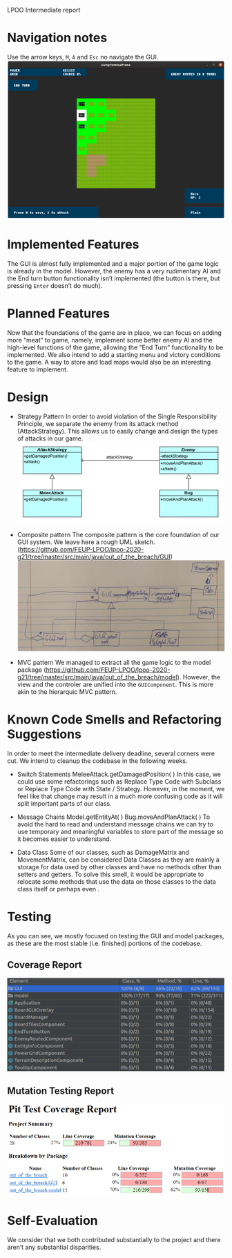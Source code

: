 LPOO Intermediate report

# Navigation notes
Use the arrow keys, `M`, `A` and `Esc` no navigate the GUI.
![Navigation Notes](terminal.PNG)

# Implemented Features
The GUI is almost fully implemented and a major portion of the game logic is already in the model. However, the enemy has a very rudimentary AI and the End turn button functionality isn’t implemented (the button is there, but pressing `Enter` doesn’t do much).


# Planned Features
Now that the foundations of the game are in place, we can focus on adding more “meat” to game, namely, implement some better enemy AI and the high-level functions of the game, allowing the “End Turn” functionality to be implemented. We also intend to add a starting menu and victory conditions to the game. A way to store and load maps would also be an interesting feature to implement.

# Design
* Strategy Pattern
In order to avoid violation of the Single Responsibility Principle, we separate the enemy from its attack method (AttackStrategy). This allows us to easily change and design the types of attacks in our game.
![Strategy Pattern](strategy_pattern.PNG)

* Composite pattern
The composite pattern is the core foundation of our GUI system. We leave here a rough UML sketch. (https://github.com/FEUP-LPOO/lpoo-2020-g21/tree/master/src/main/java/out_of_the_breach/GUI)
![Composite Pattern](composite_pattern.PNG)


* MVC pattern
We managed to extract all the game logic to the model package (https://github.com/FEUP-LPOO/lpoo-2020-g21/tree/master/src/main/java/out_of_the_breach/model). However, the view and the controler are unified into the `GUIComponent`. This is more akin to the hierarquic MVC pattern.

# Known Code Smells and Refactoring Suggestions
In order to meet the intermediate delivery deadline, several corners were cut. We intend to cleanup the codebase in the following weeks.

* Switch Statements
MeleeAttack.getDamagedPosition( )
In this case, we could use some refactorings such as Replace Type Code with Subclass or Replace Type Code with State / Strategy. However, in the moment, we feel like that change may result in a much more confusing code as it will split important parts of our class.

* Message Chains
Model.getEntityAt( )
Bug.moveAndPlanAttack( )
To avoid the hard to read and understand message chains we can try to use temporary and meaningful variables to store part of the message so it becomes easier to understand.

* Data Class
Some of our classes, such as DamageMatrix and MovementMatrix, can be considered Data Classes as they are mainly a storage for data used by other classes and have no methods other than setters and getters. To solve this smell, it would be appropriate to relocate some methods that use the data on those classes to the data class itself or perhaps even .


# Testing
As you can see, we mostly focused on testing the GUI and model packages, as these are the most stable (i.e. finished) portions of the codebase.
## Coverage Report
![Coverage Report](coverage_test.PNG)


## Mutation Testing Report
![Mutation Report](mutation_test.PNG)

# Self-Evaluation
We consider that we both contributed substantially to the project and there aren’t any substantial disparities.

